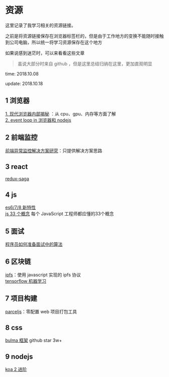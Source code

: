 # 资源

这里记录了我学习相关的资源链接。

之前是将资源链接保存在浏览器标签栏的，但是由于工作地方的变换不能随时接触到公司电脑，所以统一将学习资源保存在这个地方

如果说感到迷茫时，可以来看看这些文章

> 虽说大部分时来自 github ，但是这里总结归纳在这里，更加直观明显

time: 2018.10.08

update: 2018.10.18

## 1 浏览器

[1. 现代浏览器内部揭秘](https://juejin.im/post/5b9b0932e51d450e9059c16a) ：从 cpu、gpu、内存等方面了解  
[2. event loop in 浏览器和 nodejs](https://segmentfault.com/a/1190000013861128#articleHeader0)

## 2 前端监控

[前端异常监控解决方案研究](https://cdc.tencent.com/2018/09/13/frontend-exception-monitor-research/)：只提供解决方案思路

## 3 react

[redux-saga](https://redux-saga-in-chinese.js.org/docs/introduction/BeginnerTutorial.html)

## 4 js

[es6/7/8 新特性](https://mp.weixin.qq.com/s/MfEEOWEAoHQHCNg9F0hjBQ)  
[js 33 个概念](https://github.com/stephentian/33-js-concepts) 每个 JavaScript 工程师都应懂的33个概念

## 5 面试

[程序员如何准备面试中的算法](https://www.kancloud.cn/wizardforcel/the-art-of-programming-by-july/97198)

## 6 区块链

[ipfs](https://github.com/ipfs/js-ipfs)：使用 javascript 实现的 ipfs 协议  
[tensorflow 机器学习](https://github.com/tensorflow/tensorflow)

## 7 项目构建

[parceljs](https://parceljs.org/)：零配置 web 项目打包工具

## 8 css

[bulma 框架](https://github.com/jgthms/bulma/) github star 3w+

## 9 nodejs

[koa 2 进阶](https://chenshenhai.github.io/koa2-note/)